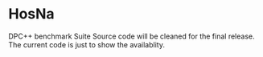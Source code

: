 # HosNa
DPC++ benchmark Suite
Source code will be cleaned for the final release. The current code is just to show the availablity. 



